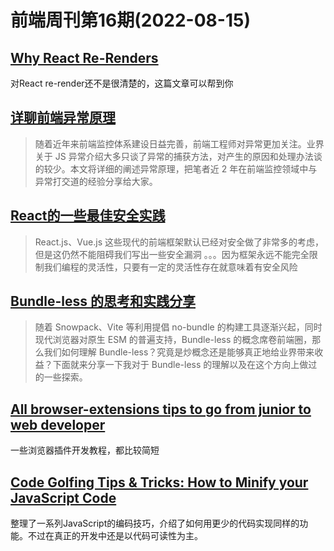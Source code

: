 # 前端周刊第16期(2022-08-15)

## [Why React Re-Renders](https://www.joshwcomeau.com/react/why-react-re-renders/)
对React re-render还不是很清楚的，这篇文章可以帮到你


## [详聊前端异常原理](https://mp.weixin.qq.com/s/NhqIOCHQrR1h4DKbnCP_yw)
> 随着近年来前端监控体系建设日益完善，前端工程师对异常更加关注。业界关于 JS 异常介绍大多只谈了异常的捕获方法，对产生的原因和处理办法谈的较少。本文将详细的阐述异常原理，把笔者近 2 年在前端监控领域中与异常打交道的经验分享给大家。


## [React的一些最佳安全实践](https://mp.weixin.qq.com/s/KNbOa19OOnP6Rh1Uk2iotw)
> React.js、Vue.js 这些现代的前端框架默认已经对安全做了非常多的考虑，但是这仍然不能阻碍我们写出一些安全漏洞 。。。因为框架永远不能完全限制我们编程的灵活性，只要有一定的灵活性存在就意味着有安全风险


## [Bundle-less 的思考和实践分享](https://mp.weixin.qq.com/s/nk5SN8AKwyFkUTEOiLCBdQ)
> 随着 Snowpack、Vite 等利用提倡 no-bundle 的构建工具逐渐兴起，同时现代浏览器对原生 ESM 的普遍支持，Bundle-less 的概念席卷前端圈，那么我们如何理解 Bundle-less？究竟是炒概念还是能够真正地给业界带来收益？下面就来分享一下我对于 Bundle-less 的理解以及在这个方向上做过的一些探索。


## [All browser-extensions tips to go from junior to web developer](https://daily-dev-tips.com/tags/browser-extensions/)
一些浏览器插件开发教程，都比较简短


## [Code Golfing Tips & Tricks: How to Minify your JavaScript Code](https://getbutterfly.com/code-golfing-tips-tricks-how-to-minify-your-javascript-code/)
整理了一系列JavaScript的编码技巧，介绍了如何用更少的代码实现同样的功能。不过在真正的开发中还是以代码可读性为主。
